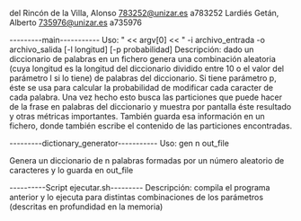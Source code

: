 del Rincón de la Villa, Alonso  783252@unizar.es  a783252
Lardiés Getán, Alberto  735976@unizar.es  a735976

---------main-----------
Uso: " << argv[0] << " -i archivo_entrada -o archivo_salida [-l longitud] [-p probabilidad]
Descripción: dado un diccionario de palabras en un fichero genera una combinación aleatoria (cuya longitud es la longitud del diccionario dividido entre 10 o el valor del parámetro l si lo tiene) de palabras del diccionario. Si tiene parámetro p, éste se usa para calcular la probabilidad de modificar cada caracter de cada palabra. Una vez hecho esto busca las particiones que puede hacer de la frase en palabras del diccionario y muestra por pantalla éste resultado y otras métricas importantes. También guarda esa información en un fichero, donde también escribe el contenido de las particiones encontradas.

---------dictionary_generator-----------
Uso: gen n out_file

Genera un diccionario de n palabras formadas por un número aleatorio de caracteres y lo guarda en out_file

----------Script ejecutar.sh---------
Descripción: compila el programa anterior y lo ejecuta para distintas combinaciones de los parámetros (descritas en profundidad en la memoria)